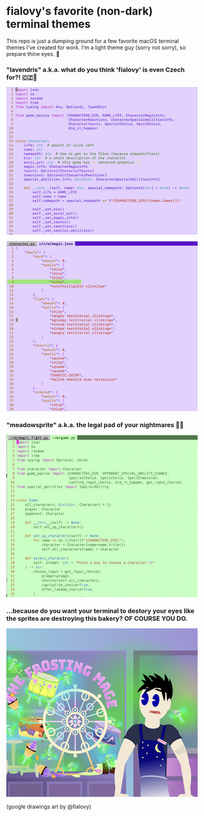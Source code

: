 # fialovy's favorite (non-dark) terminal themes

This repo is just a dumping ground for a few favorite macOS terminal themes I've created for work. I'm a light theme guy (sorry not sorry), so prepare thine eyes. 👀

### "lavendris" a.k.a. what do you think 'fialovy' is even Czech for?! 🇨🇿💜

![purple sample 0](images/lavendris_0.png)

![purple sample 1](images/lavendris_1.png)

### "meadowsprite" a.k.a. the legal pad of your nightmares 🌿💚

![green sample 0](images/meadowsprite_0.png)

### ...because do you want your terminal to destory your eyes like the sprites are destroying this bakery? OF COURSE YOU DO.


![sprite disaster](images/sprite_disaster.png)

(google drawings art by @fialovy)

